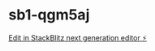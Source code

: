# sb1-qgm5aj

[Edit in StackBlitz next generation editor ⚡️](https://stackblitz.com/~/github.com/PortfolioCarabelli/sb1-qgm5aj)